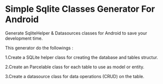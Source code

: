 # Simple Sqlite Classes Generator For Android
Generate SqliteHelper &amp; Datasources classes for Android to save your development time.

This generator do the followings :

1.Create a SQLite helper class for creating the database and tables structur.

2.Create an Parcelable class for each table to use as model or entity.

3.Create a datasource class for data operations (CRUD) on the table.
